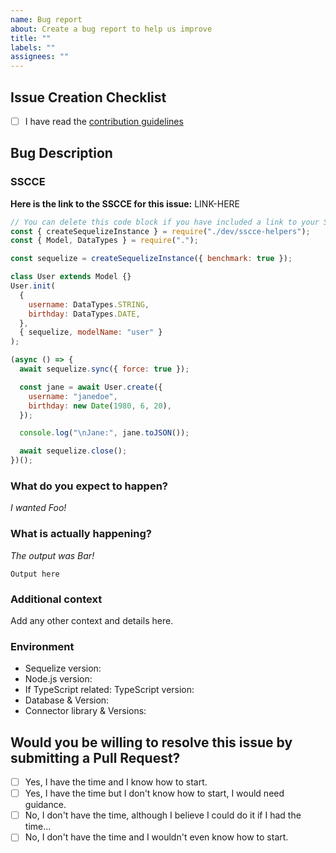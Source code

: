 ```yaml
---
name: Bug report
about: Create a bug report to help us improve
title: ""
labels: ""
assignees: ""
---
```


<!--
If you don't follow the issue template, your issue may be closed.
Please note this is an issue tracker, not a support forum.
For general questions, please use StackOverflow:
https://stackoverflow.com/questions/tagged/sequelize.js
-->

## Issue Creation Checklist

- [ ] I have read the [contribution guidelines](https://github.com/sequelize/sequelize/blob/main/CONTRIBUTING.md)

## Bug Description

### SSCCE

<!--
We have a repository dedicated to make it easy for you to create an SSCCE.
https://github.com/sequelize/sequelize-sscce
Please consider using it, everyone wins!
-->

**Here is the link to the SSCCE for this issue:** LINK-HERE <!-- add a link to the SSCCE -->

<!--
Instead of using that repository, you can also clone the Sequelize repository and overwrite the `sscce.js` file in the root folder, run it locally and then provide the code here:
-->

```js
// You can delete this code block if you have included a link to your SSCCE above!
const { createSequelizeInstance } = require("./dev/sscce-helpers");
const { Model, DataTypes } = require(".");

const sequelize = createSequelizeInstance({ benchmark: true });

class User extends Model {}
User.init(
  {
    username: DataTypes.STRING,
    birthday: DataTypes.DATE,
  },
  { sequelize, modelName: "user" }
);

(async () => {
  await sequelize.sync({ force: true });

  const jane = await User.create({
    username: "janedoe",
    birthday: new Date(1980, 6, 20),
  });

  console.log("\nJane:", jane.toJSON());

  await sequelize.close();
})();
```

### What do you expect to happen?

<!-- Explain what behavior you wanted/expected. You may include an output. -->

_I wanted Foo!_

### What is actually happening?

<!-- Show what happened. You can skip this part if you included a link to an SSCCE above. -->

_The output was Bar!_

```
Output here
```

### Additional context

Add any other context and details here.

### Environment

<!--- 
To find the version numbers for the three systems below use the following commands:
- `npm list sequelize` / `yarn list --pattern sequelize` (v6 stable)
- `npm list @sequelize/core` / `yarn list --pattern @sequelize/core` (v7 alpha)
- `node -v`
- `npm list typescript` / `yarn list --pattern typescript` 
- 'Database' is which actual database system you're using. e.g. 'PostgreSQL 14', 'MariaDB 8', etc…
- 'Connector library' is the dependency sequelize requires you to install to interact with a given database type. 
  e.g. 'pg' or 'pg-native' for PostgreSQL, 'mysql2' for MySQL, 'tedious' for SQL Server, etc… (see README for complete list).
--->

- Sequelize version:
- Node.js version:
- If TypeScript related: TypeScript version:
- Database & Version:
- Connector library & Versions:

## Would you be willing to resolve this issue by submitting a Pull Request?

<!-- Remember that first contributors are welcome! -->

- [ ] Yes, I have the time and I know how to start.
- [ ] Yes, I have the time but I don't know how to start, I would need guidance.
- [ ] No, I don't have the time, although I believe I could do it if I had the time...
- [ ] No, I don't have the time and I wouldn't even know how to start.
